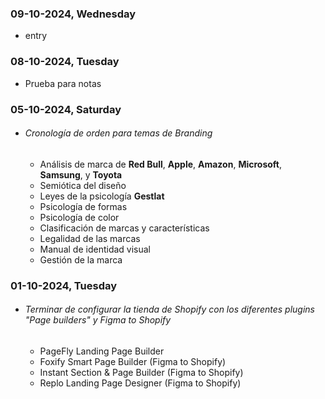 ### 09-10-2024, Wednesday
- entry
### 08-10-2024, Tuesday
- Prueba para notas

### 05-10-2024, Saturday
- ###### Cronología de orden para temas de Branding
	- Análisis de marca de **Red Bull**, **Apple**, **Amazon**, **Microsoft**, **Samsung**, y **Toyota**
	- Semiótica del diseño
	- Leyes de la psicología **Gestlat**
	- Psicología de formas
	- Psicología de color
	- Clasificación de marcas y características
	- Legalidad de las marcas
	- Manual de identidad visual
	- Gestión de la marca
### 01-10-2024, Tuesday
- ###### Terminar de configurar la tienda de Shopify con los diferentes plugins "Page builders" y Figma to Shopify
	- PageFly Landing Page Builder
	- Foxify Smart Page Builder (Figma to Shopify)
	- Instant Section & Page Builder (Figma to Shopify)
	- Replo Landing Page Designer (Figma to Shopify)